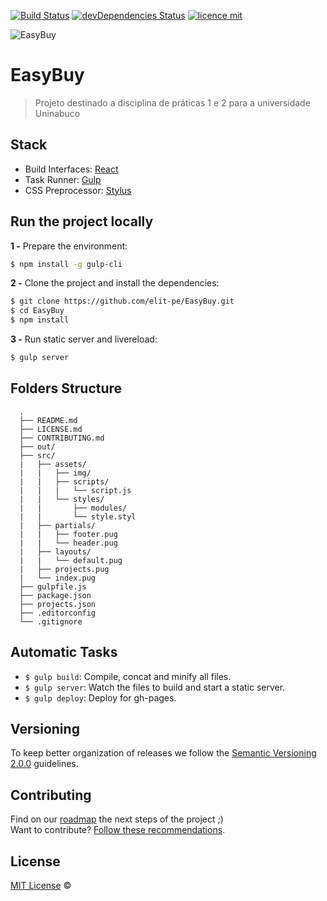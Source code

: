 [![Build Status](https://travis-ci.org/JohnsonMauro/cssshortcut-app.svg?branch=master)](https://travis-ci.org/JohnsonMauro/cssshortcut-app) 
[![devDependencies Status](https://david-dm.org/JohnsonMauro/cssshortcut-app/dev-status.svg)](https://david-dm.org/JohnsonMauro/cssshortcut-app?type=dev)
[![licence mit](https://img.shields.io/badge/licence-MIT-blue.svg)](https://github.com/afonsopacifer/open-source-boilerplate/blob/master/LICENSE.md) 

![EasyBuy](https://www.transformagency.com/media/bl8-Make-it-Easy-for-Visitors-to-Buy-and-Increase-Conversions1.png)

# EasyBuy

> Projeto destinado a disciplina de práticas 1 e 2 para a universidade Uninabuco

## Stack

- Build Interfaces: [React](https://reactjs.org/)
- Task Runner: [Gulp](https://gulpjs.com/)
- CSS Preprocessor: [Stylus](http://stylus-lang.com/)

## Run the project locally

**1 -** Prepare the environment:

```sh
$ npm install -g gulp-cli
```

**2 -** Clone the project and install the dependencies:

```sh
$ git clone https://github.com/elit-pe/EasyBuy.git
$ cd EasyBuy
$ npm install
```
**3 -** Run static server and livereload:

```sh
$ gulp server
```

## Folders Structure
      .
      ├── README.md
      ├── LICENSE.md
      ├── CONTRIBUTING.md
      ├── out/
      ├── src/
      |   ├── assets/
      |   |   ├── img/
      |   |   ├── scripts/
      |   |   |   └── script.js
      |   |   └── styles/
      |   |       ├── modules/
      |   |       └── style.styl
      |   ├── partials/
      |   |   ├── footer.pug
      |   |   └── header.pug
      |   ├── layouts/
      |   |   └── default.pug
      |   ├── projects.pug
      |   └── index.pug
      ├── gulpfile.js
      ├── package.json
      ├── projects.json
      ├── .editorconfig
      └── .gitignore

## Automatic Tasks

- `$ gulp build`: Compile, concat and minify all files.
- `$ gulp server`: Watch the files to build and start a static server.
- `$ gulp deploy`: Deploy for gh-pages.

## Versioning

To keep better organization of releases we follow the [Semantic Versioning 2.0.0](http://semver.org/) guidelines.

## Contributing
Find on our [roadmap](https://github.com/elit-pe/EasyBuy/issues) the next steps of the project ;)
<br>
Want to contribute? [Follow these recommendations](https://github.com/elit-pe/EasyBuy/blob/master/CONTRIBUTING.md).

## License
[MIT License](https://github.com/elit-pe/EasyBuy/blob/master/LICENSE.md) ©
